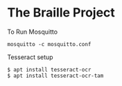# The Braille Project

To Run Mosquitto

```
mosquitto -c mosquitto.conf
```

Tesseract setup
```
$ apt install tesseract-ocr
$ apt install tesseract-ocr-tam
```
